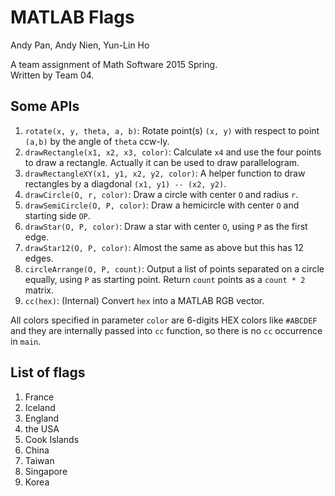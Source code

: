 # MATLAB Flags

Andy Pan, Andy Nien, Yun-Lin Ho

A team assignment of Math Software 2015 Spring.<br/>
Written by Team 04.

## Some APIs
  1. `rotate(x, y, theta, a, b)`: Rotate point(s) `(x, y)` with respect to point `(a,b)` by the angle of `theta` ccw-ly.
  2. `drawRectangle(x1, x2, x3, color)`: Calculate `x4` and use the four points to draw a rectangle. Actually it can be used to draw parallelogram.
  3. `drawRectangleXY(x1, y1, x2, y2, color)`: A helper function to draw rectangles by a diagdonal `(x1, y1) -- (x2, y2)`.
  4. `drawCircle(O, r, color)`: Draw a circle with center `O` and radius `r`.
  5. `drawSemiCircle(O, P, color)`: Draw a hemicircle with center `O` and starting side `OP`.
  6. `drawStar(O, P, color)`: Draw a star with center `O`, using `P` as the first edge.
  7. `drawStar12(O, P, color)`: Almost the same as above but this has 12 edges.
  8. `circleArrange(O, P, count)`: Output a list of points separated on a circle equally, using `P` as starting point. Return `count` points as a `count * 2` matrix.
  9. `cc(hex)`: (Internal) Convert `hex` into a MATLAB RGB vector.

All colors specified in parameter `color` are 6-digits HEX colors like `#ABCDEF` and they are internally passed into `cc` function, so there is no `cc` occurrence in `main`.

## List of flags
  1. France
  2. Iceland
  3. England
  4. the USA
  5. Cook Islands
  6. China
  7. Taiwan
  8. Singapore
  9. Korea
